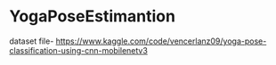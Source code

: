 # YogaPoseEstimantion
dataset file- https://www.kaggle.com/code/vencerlanz09/yoga-pose-classification-using-cnn-mobilenetv3
